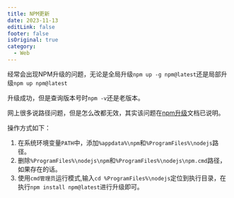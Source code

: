 ```yaml
---
title: NPM更新
date: 2023-11-13
editLink: false
footer: false
isOriginal: true
category:
  - Web
---
```


经常会出现NPM升级的问题，无论是全局升级`npm up -g npm@latest`还是局部升级`npm up npm@latest`

升级成功，但是查询版本号时`npm -v`还是老版本。

网上很多说路径问题，但是怎么改都无效，其实该问题在[npm升级](https://docs.npmjs.com/try-the-latest-stable-version-of-npm#upgrading-on-windows)文档已说明。

操作方式如下：

1. 在系统环境变量`PATH`中，添加`%appdata%\npm`和`%ProgramFiles%\nodejs`路径。
2. 删除`%ProgramFiles%\nodejs\npm`和`%ProgramFiles%\nodejs\npm.cmd`路径，如果存在的话。
3. 使用`cmd管理员`运行模式,输入`cd %ProgramFiles%\nodejs`定位到执行目录，在执行`npm install npm@latest`进行升级即可。
